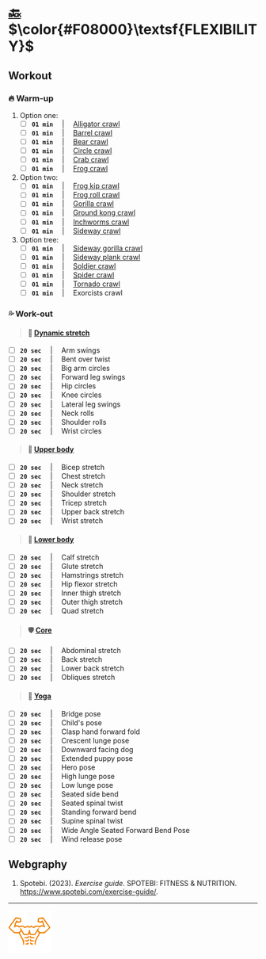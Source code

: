 # [:back:][back] $\color{#F08000}\textsf{FLEXIBILITY}$

## Workout

### :fire: Warm\-up

1. Option one:
    + [ ] **`01 min`** &emsp;\|&emsp; [Alligator crawl][func-url]
    + [ ] **`01 min`** &emsp;\|&emsp; [Barrel crawl][lege-url]
    + [ ] **`01 min`** &emsp;\|&emsp; [Bear crawl][func-url]
    + [ ] **`01 min`** &emsp;\|&emsp; [Circle crawl][lege-url]
    + [ ] **`01 min`** &emsp;\|&emsp; [Crab crawl][lege-url]
    + [ ] **`01 min`** &emsp;\|&emsp; [Frog crawl][lege-url]

2. Option two:
    + [ ] **`01 min`** &emsp;\|&emsp; [Frog kip crawl][lege-url]
    + [ ] **`01 min`** &emsp;\|&emsp; [Frog roll crawl][lege-url]
    + [ ] **`01 min`** &emsp;\|&emsp; [Gorilla crawl][func-url]
    + [ ] **`01 min`** &emsp;\|&emsp; [Ground kong crawl][lege-url]
    + [ ] **`01 min`** &emsp;\|&emsp; [Inchworms crawl][func-url]
    + [ ] **`01 min`** &emsp;\|&emsp; [Sideway crawl][func-url]

3. Option tree:
    + [ ] **`01 min`** &emsp;\|&emsp; [Sideway gorilla crawl][func-url]
    + [ ] **`01 min`** &emsp;\|&emsp; [Sideway plank crawl][func-url]
    + [ ] **`01 min`** &emsp;\|&emsp; [Soldier crawl][func-url]
    + [ ] **`01 min`** &emsp;\|&emsp; [Spider crawl]
    + [ ] **`01 min`** &emsp;\|&emsp; [Tornado crawl][lege-url]
    + [ ] **`01 min`** &emsp;\|&emsp; Exorcists crawl

### :sweat_drops: Work-out

> #### :cartwheeling: [Dynamic stretch]

+ [ ] **`20 sec`** &emsp;\|&emsp; Arm swings
+ [ ] **`20 sec`** &emsp;\|&emsp; Bent over twist
+ [ ] **`20 sec`** &emsp;\|&emsp; Big arm circles
+ [ ] **`20 sec`** &emsp;\|&emsp; Forward leg swings
+ [ ] **`20 sec`** &emsp;\|&emsp; Hip circles
+ [ ] **`20 sec`** &emsp;\|&emsp; Knee circles
+ [ ] **`20 sec`** &emsp;\|&emsp; Lateral leg swings
+ [ ] **`20 sec`** &emsp;\|&emsp; Neck rolls
+ [ ] **`20 sec`** &emsp;\|&emsp; Shoulder rolls
+ [ ] **`20 sec`** &emsp;\|&emsp; Wrist circles

> #### :muscle: [Upper body]

+ [ ] **`20 sec`** &emsp;\|&emsp; Bicep stretch
+ [ ] **`20 sec`** &emsp;\|&emsp; Chest stretch
+ [ ] **`20 sec`** &emsp;\|&emsp; Neck stretch
+ [ ] **`20 sec`** &emsp;\|&emsp; Shoulder stretch
+ [ ] **`20 sec`** &emsp;\|&emsp; Tricep stretch
+ [ ] **`20 sec`** &emsp;\|&emsp; Upper back stretch
+ [ ] **`20 sec`** &emsp;\|&emsp; Wrist stretch

> #### :leg: [Lower body]

+ [ ] **`20 sec`** &emsp;\|&emsp; Calf stretch
+ [ ] **`20 sec`** &emsp;\|&emsp; Glute stretch
+ [ ] **`20 sec`** &emsp;\|&emsp; Hamstrings stretch
+ [ ] **`20 sec`** &emsp;\|&emsp; Hip flexor stretch
+ [ ] **`20 sec`** &emsp;\|&emsp; Inner thigh stretch
+ [ ] **`20 sec`** &emsp;\|&emsp; Outer thigh stretch
+ [ ] **`20 sec`** &emsp;\|&emsp; Quad stretch

> #### :shield: [Core]

+ [ ] **`20 sec`** &emsp;\|&emsp; Abdominal stretch
+ [ ] **`20 sec`** &emsp;\|&emsp; Back stretch
+ [ ] **`20 sec`** &emsp;\|&emsp; Lower back stretch
+ [ ] **`20 sec`** &emsp;\|&emsp; Obliques stretch

> #### :lotus_position: [Yoga]

+ [ ] **`20 sec`** &emsp;\|&emsp; Bridge pose
+ [ ] **`20 sec`** &emsp;\|&emsp; Child's pose
+ [ ] **`20 sec`** &emsp;\|&emsp; Clasp hand forward fold
+ [ ] **`20 sec`** &emsp;\|&emsp; Crescent lunge pose
+ [ ] **`20 sec`** &emsp;\|&emsp; Downward facing dog
+ [ ] **`20 sec`** &emsp;\|&emsp; Extended puppy pose
+ [ ] **`20 sec`** &emsp;\|&emsp; Hero pose
+ [ ] **`20 sec`** &emsp;\|&emsp; High lunge pose
+ [ ] **`20 sec`** &emsp;\|&emsp; Low lunge pose
+ [ ] **`20 sec`** &emsp;\|&emsp; Seated side bend
+ [ ] **`20 sec`** &emsp;\|&emsp; Seated spinal twist
+ [ ] **`20 sec`** &emsp;\|&emsp; Standing forward bend
+ [ ] **`20 sec`** &emsp;\|&emsp; Supine spinal twist
+ [ ] **`20 sec`** &emsp;\|&emsp; Wide Angle Seated Forward Bend Pose
+ [ ] **`20 sec`** &emsp;\|&emsp; Wind release pose

## Webgraphy

1. Spotebi\. \(2023\)\. _Exercise guide_\. SPOTEBI\: FITNESS & NUTRITION. <https://www.spotebi.com/exercise-guide/>\.

---

[![abs](../icons/six_pack_little.svg)](../training-1.md "Training 1")

<!-- predefined -->
[back]: modules.md "Modules"

<!-- named -->
[spider crawl]: https://www.youtube.com/watch?v=_K7rv_vFOWM "Spider crawl"
[dynamic stretch]: https://www.spotebi.com/workout-routines/flexibility-exercises-dynamic-stretching-routine-for-women/ "Dynamic stretch"
[upper body]: https://www.spotebi.com/workout-routines/upper-body-stretching-exercises/ "Upper body stretch"
[lower body]: https://www.spotebi.com/workout-routines/lower-body-stretching-routine/ "Lower body stretch"
[core]: https://www.spotebi.com/workout-routines/core-static-stretching-exercises/ "Core stretch"
[yoga]: https://www.spotebi.com/yoga-sequences/full-body-stretch/ "Yoga stretch"

<!-- links -->
[func-url]: https://redefiningstrength.com/crawling-exercises-21-fun-crawls-to-include-in-your-workouts/ "Fun crawling"
[lege-url]: https://www.youtube.com/watch?v=ilKXs2R7F7k "Legendary crawling"
